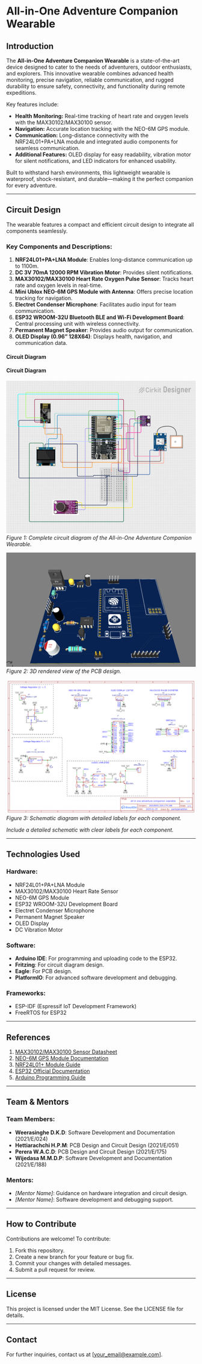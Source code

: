 # All-in-One Adventure Companion Wearable

## Introduction
The **All-in-One Adventure Companion Wearable** is a state-of-the-art device designed to cater to the needs of adventurers, outdoor enthusiasts, and explorers. This innovative wearable combines advanced health monitoring, precise navigation, reliable communication, and rugged durability to ensure safety, connectivity, and functionality during remote expeditions.

Key features include:
- **Health Monitoring:** Real-time tracking of heart rate and oxygen levels with the MAX30102/MAX30100 sensor.
- **Navigation:** Accurate location tracking with the NEO-6M GPS module.
- **Communication:** Long-distance connectivity with the NRF24L01+PA+LNA module and integrated audio components for seamless communication.
- **Additional Features:** OLED display for easy readability, vibration motor for silent notifications, and LED indicators for enhanced usability.

Built to withstand harsh environments, this lightweight wearable is waterproof, shock-resistant, and durable—making it the perfect companion for every adventure.

---

## Circuit Design
The wearable features a compact and efficient circuit design to integrate all components seamlessly. 

### Key Components and Descriptions:
1. **NRF24L01+PA+LNA Module**: Enables long-distance communication up to 1100m.
2. **DC 3V 70mA 12000 RPM Vibration Motor**: Provides silent notifications.
3. **MAX30102/MAX30100 Heart Rate Oxygen Pulse Sensor**: Tracks heart rate and oxygen levels in real-time.
4. **Mini Ublox NEO-6M GPS Module with Antenna**: Offers precise location tracking for navigation.
5. **Electret Condenser Microphone**: Facilitates audio input for team communication.
6. **ESP32 WROOM-32U Bluetooth BLE and Wi-Fi Development Board**: Central processing unit with wireless connectivity.
7. **Permanent Magnet Speaker**: Provides audio output for communication.
8. **OLED Display (0.96” 128X64)**: Displays health, navigation, and communication data.

#### Circuit Diagram

#### Circuit Diagram

![Circuit Diagram](https://github.com/Dinith132/ALL-IN-ONE-ADVENTURE-COMPANION-WEARABLE/blob/87509a178b6350792eec762ce333d4cd9c8d5785/design/Circuit%20image.png)
*Figure 1: Complete circuit diagram of the All-in-One Adventure Companion Wearable.*

![3D View of PCB Design](https://github.com/Dinith132/ALL-IN-ONE-ADVENTURE-COMPANION-WEARABLE/blob/87509a178b6350792eec762ce333d4cd9c8d5785/design/3D%20view.PNG)
*Figure 2: 3D rendered view of the PCB design.*

![Schematic Diagram](https://github.com/Dinith132/ALL-IN-ONE-ADVENTURE-COMPANION-WEARABLE/blob/d84f2aab8f3bdcc224ee544cc9a6a3f7b5ed19e5/design/Schematic%20Diagram.png)
*Figure 3: Schematic diagram with detailed labels for each component.*

*Include a detailed schematic with clear labels for each component.*

---

## Technologies Used

### Hardware:
- NRF24L01+PA+LNA Module
- MAX30102/MAX30100 Heart Rate Sensor
- NEO-6M GPS Module
- ESP32 WROOM-32U Development Board
- Electret Condenser Microphone
- Permanent Magnet Speaker
- OLED Display
- DC Vibration Motor

### Software:
- **Arduino IDE**: For programming and uploading code to the ESP32.
- **Fritzing**: For circuit diagram design.
- **Eagle**: For PCB design.
- **PlatformIO**: For advanced software development and debugging.

### Frameworks:
- ESP-IDF (Espressif IoT Development Framework)
- FreeRTOS for ESP32

---

## References
1. [MAX30102/MAX30100 Sensor Datasheet](https://www.datasheets.com)
2. [NEO-6M GPS Module Documentation](https://www.u-blox.com)
3. [NRF24L01+ Module Guide](https://www.nordicsemi.com)
4. [ESP32 Official Documentation](https://docs.espressif.com)
5. [Arduino Programming Guide](https://www.arduino.cc)

---

## Team & Mentors

### Team Members:
- **Weerasinghe D.K.D**: Software Development and Documentation (2021/E/024)
- **Hettiarachchi H.P.M**: PCB Design and Circuit Design (2021/E/051)
- **Perera W.A.C.D**: PCB Design and Circuit Design (2021/E/175)
- **Wijedasa M.M.D.P**: Software Development and Documentation (2021/E/188)

### Mentors:
- *[Mentor Name]*: Guidance on hardware integration and circuit design.
- *[Mentor Name]*: Software development and debugging support.

---

## How to Contribute
Contributions are welcome! To contribute:
1. Fork this repository.
2. Create a new branch for your feature or bug fix.
3. Commit your changes with detailed messages.
4. Submit a pull request for review.

---

## License
This project is licensed under the MIT License. See the LICENSE file for details.

---

## Contact
For further inquiries, contact us at [your_email@example.com].

